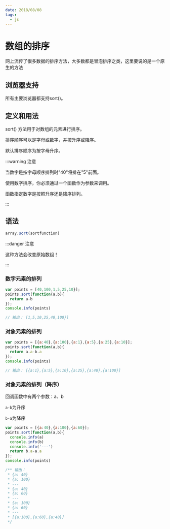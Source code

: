 ```yaml
---
date: 2018/08/08
tags:
  - js
---
```

# 数组的排序

网上流传了很多数据的排序方法，大多数都是冒泡排序之类，这里要说的是一个原生的方法

## 浏览器支持

所有主要浏览器都支持sort()。

## 定义和用法

sort() 方法用于对数组的元素进行排序。

排序顺序可以是字母或数字，并按升序或降序。

默认排序顺序为按字母升序。

:::warning 注意

当数字是按字母顺序排列时"40"将排在"5"前面。

使用数字排序，你必须通过一个函数作为参数来调用。

函数指定数字是按照升序还是降序排列。

:::

## 语法

```js
array.sort(sortfunction)
```

:::danger 注意

这种方法会改变原始数组！

:::

### 数字元素的排列

```js
var points = [40,100,1,5,25,10}];
points.sort(function(a,b){
  return a-b
});
console.info(points)

// 输出： [1,5,10,25,40,100}]
```

### 对象元素的排列

```js
var points = [{a:40},{a:100},{a:1},{a:5},{a:25},{a:10}];
points.sort(function(a,b){
  return a.a-b.a
});
console.info(points)

// 输出： [{a:1},{a:5},{a:10},{a:25},{a:40},{a:100}]
```

### 对象元素的排列（降序）

回调函数中有两个参数：a、b

`a-b`为升序

`b-a`为降序

```js
var points = [{a:40},{a:100},{a:60}];
points.sort(function(a,b){
  console.info(a)
  console.info(b)
  console.info('---')
  return b.a-a.a
});
console.info(points)

/** 输出：
 * {a: 40}
 * {a: 100}
 * ---
 * {a: 40}
 * {a: 60}
 * ---
 * {a: 100}
 * {a: 60}
 * ---
 * [{a:100},{a:60},{a:40}]
 */
```
